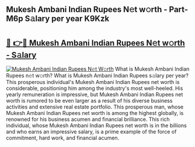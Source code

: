 ## Mukesh Ambani Indian Rupees N𝚎t w𝚘rth - Part-M6p S𝚊lary per year K9Kzk

# <h2><a href="http://gc1fh1.nevu.top/?p=Mukesh+Ambani+Indian+Rupees">🔗 👉🔴 Mukesh Ambani Indian Rupees N𝚎t w𝚘rth - S𝚊lary</a></h2>

[![Mukesh Ambani Indian Rupees N𝚎t W𝚘rth](https://i.imgur.com/Oavwk0R.jpeg)](http://gc1fh1.nevu.top/?p=Mukesh+Ambani+Indian+Rupees)
What is Mukesh Ambani Indian Rupees n𝚎t w𝚘rth? What is Mukesh Ambani Indian Rupees s𝚊lary per year?
This prosperous individual's Mukesh Ambani Indian Rupees net worth is considerable, positioning him among the industry's most well-heeled. His yearly remuneration is impressive, but Mukesh Ambani Indian Rupees net worth is rumored to be even larger as a result of his diverse business activities and extensive real estate portfolio. This prosperous man, whose Mukesh Ambani Indian Rupees net worth is among the highest globally, is renowned for his business acumen and financial brilliance. This rich individual, whose Mukesh Ambani Indian Rupees net worth is in the billions and who earns an impressive salary, is a prime example of the force of commitment, hard work, and financial acumen.

